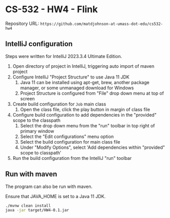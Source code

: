 # CS-532 - HW4 - Flink

Repository URL: `https://github.com/matdjohnson-at-umass-dot-edu/cs532-hw4`

## IntelliJ configuration

Steps were written for IntelliJ 2023.3.4 Ultimate Edition.

1) Open directory of project in IntelliJ, triggering auto import of maven project
1) Configure IntelliJ "Project Structure" to use Java 11 JDK
   1) Java 11 can be installed using apt-get, brew, another package manager, or some unmanaged download for Windows
   1) Project Structure is configured from "File" drop down menu at top of screen
1) Create build configuration for `Job` main class
   1) Open the class file, click the play button in margin of class file
1) Configure build configuration to add dependencies in the "provided" scope to the classpath
   1) Select the drop down menu from the "run" toolbar in top right of primary window
   1) Select the "Edit configurations" menu option
   1) Select the build configuration for main class file
   1) Under "Modify Options", select 'Add dependencies within "provided" scope to classpath'
1) Run the build configuration from the IntelliJ "run" toolbar

## Run with maven

The program can also be run with maven.

Ensure that JAVA_HOME is set to a Java 11 JDK.

```bash
./mvnw clean install
java -jar target/HW4-0.1.jar
```

